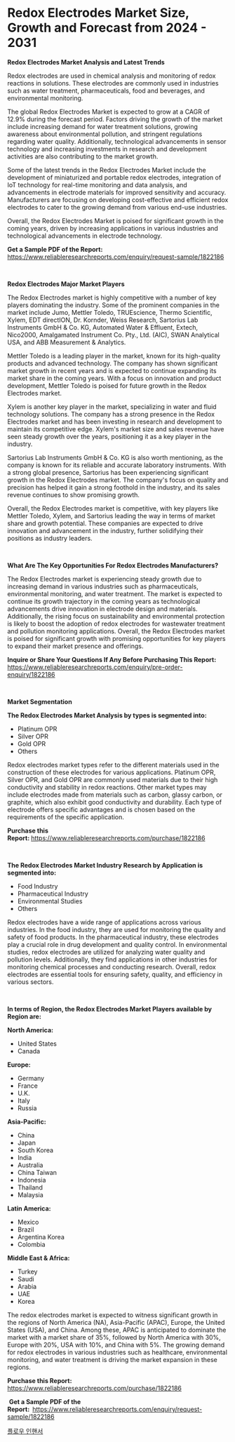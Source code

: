 <p><h1>Redox Electrodes Market Size, Growth and Forecast from 2024 - 2031</h1></p><p><strong>Redox Electrodes Market Analysis and Latest Trends</strong></p>
<p><p>Redox electrodes are used in chemical analysis and monitoring of redox reactions in solutions. These electrodes are commonly used in industries such as water treatment, pharmaceuticals, food and beverages, and environmental monitoring.</p><p>The global Redox Electrodes Market is expected to grow at a CAGR of 12.9% during the forecast period. Factors driving the growth of the market include increasing demand for water treatment solutions, growing awareness about environmental pollution, and stringent regulations regarding water quality. Additionally, technological advancements in sensor technology and increasing investments in research and development activities are also contributing to the market growth.</p><p>Some of the latest trends in the Redox Electrodes Market include the development of miniaturized and portable redox electrodes, integration of IoT technology for real-time monitoring and data analysis, and advancements in electrode materials for improved sensitivity and accuracy. Manufacturers are focusing on developing cost-effective and efficient redox electrodes to cater to the growing demand from various end-use industries.</p><p>Overall, the Redox Electrodes Market is poised for significant growth in the coming years, driven by increasing applications in various industries and technological advancements in electrode technology.</p></p>
<p><strong>Get a Sample PDF of the Report:&nbsp;</strong> <a href="https://www.reliableresearchreports.com/enquiry/request-sample/1822186">https://www.reliableresearchreports.com/enquiry/request-sample/1822186</a></p>
<p>&nbsp;</p>
<p><strong>Redox Electrodes Major Market Players</strong></p>
<p><p>The Redox Electrodes market is highly competitive with a number of key players dominating the industry. Some of the prominent companies in the market include Jumo, Mettler Toledo, TRUEscience, Thermo Scientific, Xylem, EDT directION, Dr. Kornder, Weiss Research, Sartorius Lab Instruments GmbH & Co. KG, Automated Water & Effluent, Extech, Nico2000, Amalgamated Instrument Co. Pty., Ltd. (AIC), SWAN Analytical USA, and ABB Measurement & Analytics.</p><p>Mettler Toledo is a leading player in the market, known for its high-quality products and advanced technology. The company has shown significant market growth in recent years and is expected to continue expanding its market share in the coming years. With a focus on innovation and product development, Mettler Toledo is poised for future growth in the Redox Electrodes market.</p><p>Xylem is another key player in the market, specializing in water and fluid technology solutions. The company has a strong presence in the Redox Electrodes market and has been investing in research and development to maintain its competitive edge. Xylem's market size and sales revenue have seen steady growth over the years, positioning it as a key player in the industry.</p><p>Sartorius Lab Instruments GmbH & Co. KG is also worth mentioning, as the company is known for its reliable and accurate laboratory instruments. With a strong global presence, Sartorius has been experiencing significant growth in the Redox Electrodes market. The company's focus on quality and precision has helped it gain a strong foothold in the industry, and its sales revenue continues to show promising growth.</p><p>Overall, the Redox Electrodes market is competitive, with key players like Mettler Toledo, Xylem, and Sartorius leading the way in terms of market share and growth potential. These companies are expected to drive innovation and advancement in the industry, further solidifying their positions as industry leaders.</p></p>
<p>&nbsp;</p>
<p><strong>What Are The Key Opportunities For Redox Electrodes Manufacturers?</strong></p>
<p><p>The Redox Electrodes market is experiencing steady growth due to increasing demand in various industries such as pharmaceuticals, environmental monitoring, and water treatment. The market is expected to continue its growth trajectory in the coming years as technological advancements drive innovation in electrode design and materials. Additionally, the rising focus on sustainability and environmental protection is likely to boost the adoption of redox electrodes for wastewater treatment and pollution monitoring applications. Overall, the Redox Electrodes market is poised for significant growth with promising opportunities for key players to expand their market presence and offerings.</p></p>
<p><strong>Inquire or Share Your Questions If Any Before Purchasing This Report:</strong> <a href="https://www.reliableresearchreports.com/enquiry/pre-order-enquiry/1822186">https://www.reliableresearchreports.com/enquiry/pre-order-enquiry/1822186</a></p>
<p>&nbsp;</p>
<p><strong>Market Segmentation</strong></p>
<p><strong>The Redox Electrodes Market Analysis by types is segmented into:</strong></p>
<p><ul><li>Platinum OPR</li><li>Silver OPR</li><li>Gold OPR</li><li>Others</li></ul></p>
<p><p>Redox electrodes market types refer to the different materials used in the construction of these electrodes for various applications. Platinum OPR, Silver OPR, and Gold OPR are commonly used materials due to their high conductivity and stability in redox reactions. Other market types may include electrodes made from materials such as carbon, glassy carbon, or graphite, which also exhibit good conductivity and durability. Each type of electrode offers specific advantages and is chosen based on the requirements of the specific application.</p></p>
<p><strong>Purchase this Report:&nbsp;</strong><a href="https://www.reliableresearchreports.com/purchase/1822186">https://www.reliableresearchreports.com/purchase/1822186</a></p>
<p>&nbsp;</p>
<p><strong>The Redox Electrodes Market Industry Research by Application is segmented into:</strong></p>
<p><ul><li>Food Industry</li><li>Pharmaceutical Industry</li><li>Environmental Studies</li><li>Others</li></ul></p>
<p><p>Redox electrodes have a wide range of applications across various industries. In the food industry, they are used for monitoring the quality and safety of food products. In the pharmaceutical industry, these electrodes play a crucial role in drug development and quality control. In environmental studies, redox electrodes are utilized for analyzing water quality and pollution levels. Additionally, they find applications in other industries for monitoring chemical processes and conducting research. Overall, redox electrodes are essential tools for ensuring safety, quality, and efficiency in various sectors.</p></p>
<p>&nbsp;</p>
<p><strong>In terms of Region, the Redox Electrodes Market Players available by Region are:</strong></p>
<p>
    <p> <strong> North America: </strong>
        <ul>
            <li>United States</li>
            <li>Canada</li>
        </ul>
        </p> 
    <p> <strong> Europe: </strong>
        <ul>
            <li>Germany</li>
            <li>France</li>
            <li>U.K.</li>
            <li>Italy</li>
            <li>Russia</li>
        </ul>
        </p> 
    <p> <strong> Asia-Pacific: </strong>
        <ul>
            <li>China</li>
            <li>Japan</li>
            <li>South Korea</li>
            <li>India</li>
            <li>Australia</li>
            <li>China Taiwan</li>
            <li>Indonesia</li>
            <li>Thailand</li>
            <li>Malaysia</li>
        </ul>
        </p> 
    <p> <strong> Latin America: </strong>
        <ul>
            <li>Mexico</li>
            <li>Brazil</li>
            <li>Argentina Korea</li>
            <li>Colombia</li>
        </ul>
        </p> 
    <p> <strong> Middle East & Africa: </strong>
        <ul>
            <li>Turkey</li>
            <li>Saudi</li>
            <li>Arabia</li>
            <li>UAE</li>
            <li>Korea</li>
        </ul>
    </p>
    </p>
<p><p>The redox electrodes market is expected to witness significant growth in the regions of North America (NA), Asia-Pacific (APAC), Europe, the United States (USA), and China. Among these, APAC is anticipated to dominate the market with a market share of 35%, followed by North America with 30%, Europe with 20%, USA with 10%, and China with 5%. The growing demand for redox electrodes in various industries such as healthcare, environmental monitoring, and water treatment is driving the market expansion in these regions.</p></p>
<p><strong>Purchase this Report: </strong><a href="https://www.reliableresearchreports.com/purchase/1822186">https://www.reliableresearchreports.com/purchase/1822186</a></p>
<p>&nbsp;<strong>Get a Sample PDF of the Report:&nbsp;&nbsp;</strong><a href="https://www.reliableresearchreports.com/enquiry/request-sample/1822186">https://www.reliableresearchreports.com/enquiry/request-sample/1822186</a></p>
<p><strong></strong></p>
<p><p><a href="https://github.com/xvz497517413/Market-Research-Report-List-1/blob/main/46002069151.md">플로우 인핸서</a></p></p>